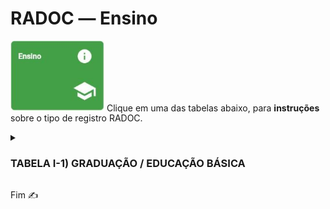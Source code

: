 # RADOC &#x2015; Ensino

<img src="../media/painel-ensino.jpg" width="150"> Clique em uma das tabelas abaixo, para **instruções** sobre o tipo de registro RADOC.

<details><summary><H3><b>TABELA I-1) GRADUAÇÃO / EDUCAÇÃO BÁSICA</H3></b></summary>
  
|Item|Descrição|Pontos|**_Link_ para Instruções**|
|-|-|-|-|
|1| Aulas presenciais na graduação / Educação básica |10 * has (anuais/32)|[Registro importado de Sistemas UFG](./portaria.md)|
|2| Aulas do ensino a distância na graduação / Educação básica |10 (para 12 meses)|[Registro importado de Sistemas UFG](./portaria.md)|
</details>

Fim &#9997;
